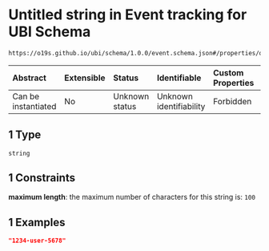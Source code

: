 # Untitled string in Event tracking for UBI Schema

```txt
https://o19s.github.io/ubi/schema/1.0.0/event.schema.json#/properties/query_id/oneOf/1
```



| Abstract            | Extensible | Status         | Identifiable            | Custom Properties | Additional Properties | Access Restrictions | Defined In                                                                      |
| :------------------ | :--------- | :------------- | :---------------------- | :---------------- | :-------------------- | :------------------ | :------------------------------------------------------------------------------ |
| Can be instantiated | No         | Unknown status | Unknown identifiability | Forbidden         | Allowed               | none                | [event.schema.json\*](../../out/1.0.0/event.schema.json "open original schema") |

## 1 Type

`string`

## 1 Constraints

**maximum length**: the maximum number of characters for this string is: `100`

## 1 Examples

```json
"1234-user-5678"
```
